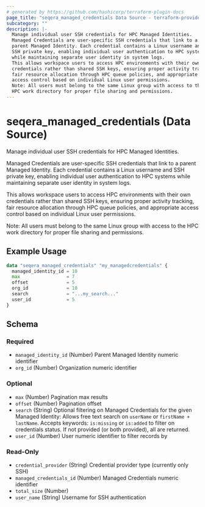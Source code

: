 ```yaml
---
# generated by https://github.com/hashicorp/terraform-plugin-docs
page_title: "seqera_managed_credentials Data Source - terraform-provider-seqera"
subcategory: ""
description: |-
  Manage individual user SSH credentials for HPC Managed Identities.
  Managed Credentials are user-specific SSH credentials that link to a
  parent Managed Identity. Each credential contains a Linux username and
  SSH private key, enabling individual user authentication to HPC systems
  while maintaining separate user identity in system logs.
  This allows workspace users to access HPC environments with their own
  credentials rather than shared SSH keys, ensuring proper activity tracking,
  fair resource allocation through HPC queue policies, and appropriate
  access control based on individual Linux user permissions.
  Note: All users must belong to the same Linux group with access to the
  HPC work directory for proper file sharing and permissions.
---
```


# seqera_managed_credentials (Data Source)

Manage individual user SSH credentials for HPC Managed Identities.

Managed Credentials are user-specific SSH credentials that link to a
parent Managed Identity. Each credential contains a Linux username and
SSH private key, enabling individual user authentication to HPC systems
while maintaining separate user identity in system logs.

This allows workspace users to access HPC environments with their own
credentials rather than shared SSH keys, ensuring proper activity tracking,
fair resource allocation through HPC queue policies, and appropriate
access control based on individual Linux user permissions.

Note: All users must belong to the same Linux group with access to the
HPC work directory for proper file sharing and permissions.

## Example Usage

```terraform
data "seqera_managed_credentials" "my_managedcredentials" {
  managed_identity_id = 10
  max                 = 7
  offset              = 5
  org_id              = 10
  search              = "...my_search..."
  user_id             = 5
}
```

<!-- schema generated by tfplugindocs -->
## Schema

### Required

- `managed_identity_id` (Number) Parent Managed Identity numeric identifier
- `org_id` (Number) Organization numeric identifier

### Optional

- `max` (Number) Pagination max results
- `offset` (Number) Pagination offset
- `search` (String) Optional filtering on Managed Credentials for the given Managed Identity:                                              Allows free text search on `userName` or `firstName + lastName`.                                              Accepts keywords: `is:missing` or `is:added` to filter on credentials status.                                              If not provided (or both provided), all are returned.
- `user_id` (Number) User numeric identifier to filter records by

### Read-Only

- `credential_provider` (String) Credential provider type (currently only SSH)
- `managed_credentials_id` (Number) Managed Credentials numeric identifier
- `total_size` (Number)
- `user_name` (String) Username for SSH authentication
